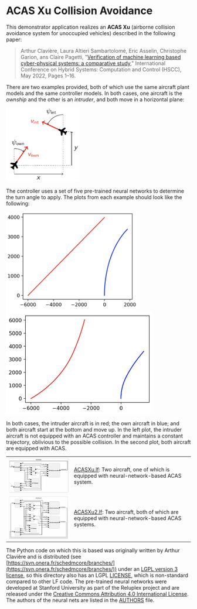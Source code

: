 # ACAS Xu Collision Avoidance

This demonstrator application realizes an **ACAS Xu** (airborne collision avoidance system for unoccupied vehicles) described in the following paper:

>  Arthur Clavière, Laura Altieri Sambartolomé, Eric Asselin, Christophe Garion, ans Claire Pagetti, "[Verification of machine learning based cyber-physical systems: a comparative study](https://doi.org/10.1145/3501710.3519540)," International Conference on Hybrid Systems: Computation and Control (HSCC), May 2022, Pages 1–16.

There are two examples provided, both of which use the same aircraft plant models and the same controller models. In both cases, one aircraft is the _ownship_ and the other is an _intruder_, and both move in a horizontal plane:

<img alt="aircraft properties" src="state.png" width="200">

The controller uses a set of five pre-trained neural networks to determine the turn angle to apply. The plots from each example should look like the following:

<img alt="aircraft trajectories" src="ACASXuPlot.png" width="360">
<img alt="aircraft trajectories" src="ACASXu2Plot.png" width="400">

In both cases, the intruder aircraft is in red; the own aircraft in blue; and both aircraft start at the bottom and move up. In the left plot, the intruder aircraft is not equipped with an ACAS controller and maintains a constant trajectory, oblivious to the possible collision. In the second plot, both aircraft are equipped with ACAS.

<table>
<tr>
<td> <img src="ACASXu.png" alt="ACAS Xu" width="400">
<td> <a href="ACASXu.lf">ACASXu.lf</a>: Two aircraft, one of which is equipped with neural-network-based ACAS system.</td>
</tr>
<tr>
<td> <img src="ACASXu2.png" alt="ACAS Xu 2" width="400">
<td> <a href="ACASXu2.lf">ACASXu2.lf</a>: Two aircraft, both of which are equipped with neural-network-based ACAS systems.</td>
</tr>
</table>

The Python code on which this is based was originally written by Arthur Clavière and is distributed (see [https://svn.onera.fr/schedmcore/branches/](https://svn.onera.fr/schedmcore/branches/)) under an [LGPL version 3 license](https://www.gnu.org/licenses/lgpl-3.0.html), so this directory also has an LGPL [LICENSE](LICENSE.md), which is non-standard compared to other LF code. The pre-trained neural networks were developed at Stanford University as part of the Reluplex project and are released under the [Creative Commons Attribution 4.0 International License](https://creativecommons.org/licenses/by/4.0/).  The authors of the neural nets are listed in the [AUTHORS](code/src/systems/acasxu/nnets/AUTHORS) file.



